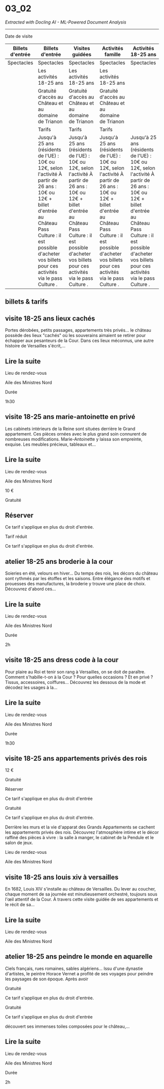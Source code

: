 # 03_02

*Extracted with Docling AI - ML-Powered Document Analysis*

---

<!-- image -->

<!-- image -->

<!-- image -->

Date de visite

| Billets d'entrée   | Billets d'entrée                                                                                                                                                                                                             | Visites guidées                                                                                                                                                                                                              | Activités famille                                                                                                                                                                                                            | Activités 18-25 ans                                                                                                                                                                                                          |
|--------------------|------------------------------------------------------------------------------------------------------------------------------------------------------------------------------------------------------------------------------|------------------------------------------------------------------------------------------------------------------------------------------------------------------------------------------------------------------------------|------------------------------------------------------------------------------------------------------------------------------------------------------------------------------------------------------------------------------|------------------------------------------------------------------------------------------------------------------------------------------------------------------------------------------------------------------------------|
| Spectacles         | Spectacles                                                                                                                                                                                                                   | Spectacles                                                                                                                                                                                                                   | Spectacles                                                                                                                                                                                                                   | Spectacles                                                                                                                                                                                                                   |
|                    | Les activités 18-25 ans                                                                                                                                                                                                      | Les activités 18-25 ans                                                                                                                                                                                                      | Les activités 18-25 ans                                                                                                                                                                                                      |                                                                                                                                                                                                                              |
|                    | Gratuité d'accès au Château et au domaine de Trianon                                                                                                                                                                         | Gratuité d'accès au Château et au domaine de Trianon                                                                                                                                                                         | Gratuité d'accès au Château et au domaine de Trianon                                                                                                                                                                         |                                                                                                                                                                                                                              |
|                    | Tarifs                                                                                                                                                                                                                       | Tarifs                                                                                                                                                                                                                       | Tarifs                                                                                                                                                                                                                       |                                                                                                                                                                                                                              |
|                    | Jusqu'à 25 ans (résidents de l'UE) : 10€ ou 12€, selon l'activité À partir de 26 ans : 10€ ou 12€ + billet d'entrée au Château Pass Culture : il est possible d'acheter vos billets pour ces activités via le pass Culture . | Jusqu'à 25 ans (résidents de l'UE) : 10€ ou 12€, selon l'activité À partir de 26 ans : 10€ ou 12€ + billet d'entrée au Château Pass Culture : il est possible d'acheter vos billets pour ces activités via le pass Culture . | Jusqu'à 25 ans (résidents de l'UE) : 10€ ou 12€, selon l'activité À partir de 26 ans : 10€ ou 12€ + billet d'entrée au Château Pass Culture : il est possible d'acheter vos billets pour ces activités via le pass Culture . | Jusqu'à 25 ans (résidents de l'UE) : 10€ ou 12€, selon l'activité À partir de 26 ans : 10€ ou 12€ + billet d'entrée au Château Pass Culture : il est possible d'acheter vos billets pour ces activités via le pass Culture . |

## billets &amp; tarifs

<!-- image -->

<!-- image -->

## visite 18-25 ans lieux cachés

Portes dérobées, petits passages, appartements très privés... le château possède des lieux "cachés" où les souverains aimaient se retirer pour échapper aux pesanteurs de la Cour. Dans ces lieux méconnus, une autre histoire de Versailles s'écrit,...

## Lire la suite

Lieu de rendez-vous

Aile des Ministres Nord

Durée

1h30

## visite 18-25 ans marie-antoinette en privé

Les cabinets intérieurs de la Reine sont situées derrière le Grand appartement. Ces pièces ornées avec le plus grand soin connurent de nombreuses modifications. Marie-Antoinette y laissa son empreinte, exquise. Les meubles précieux, tableaux et...

## Lire la suite

Lieu de rendez-vous

Aile des Ministres Nord

10 €

Gratuité

<!-- image -->

## Réserver

Ce tarif s'applique en plus du droit d'entrée.

Tarif réduit

<!-- image -->

<!-- image -->

Ce tarif s'applique en plus du droit d'entrée.

<!-- image -->

<!-- image -->

<!-- image -->

## atelier 18-25 ans broderie à la cour

Soieries en été, velours en hiver… Du temps des rois, les décors du château sont rythmés par les étoffes et les saisons. Entre élégance des motifs et prouesses des manufactures, la broderie y trouve une place de choix. Découvrez d'abord ces...

## Lire la suite

Lieu de rendez-vous

Aile des Ministres Nord

Durée

2h

## visite 18-25 ans dress code à la cour

Pour plaire au Roi et tenir son rang à Versailles, on se doit de paraître. Comment s'habille-t-on à la Cour ? Pour quelles occasions ? Et en privé ? Tissus, accessoires, coiffures... Découvrez les dessous de la mode et décodez les usages à la...

## Lire la suite

Lieu de rendez-vous

Aile des Ministres Nord

Durée

1h30

## visite 18-25 ans appartements privés des rois

12 €

Gratuité

<!-- image -->

Réserver

Ce tarif s'applique en plus du droit d'entrée

Gratuité

<!-- image -->

<!-- image -->

Ce tarif s'applique en plus du droit d'entrée.

<!-- image -->

<!-- image -->

Derrière les murs et la vie d'apparat des Grands Appartements se cachent les appartements privés des rois. Découvrez l'atmosphère intime et le décor raffiné des pièces à vivre : la salle à manger, le cabinet de la Pendule et le salon de jeux.

Lieu de rendez-vous

Aile des Ministres Nord

## visite 18-25 ans louis xiv à versailles

En 1682, Louis XIV s'installe au château de Versailles. Du lever au coucher, chaque moment de sa journée est minutieusement orchestré, toujours sous l'œil attentif de la Cour. À travers cette visite guidée de ses appartements et le récit de sa...

## Lire la suite

Lieu de rendez-vous

Aile des Ministres Nord

## atelier 18-25 ans peindre le monde en aquarelle

Ciels français, rues romaines, sables algériens… Issu d'une dynastie d'artistes, le peintre Horace Vernet a profité de ses voyages pour peindre les paysages de son époque. Après avoir

Gratuité

<!-- image -->

<!-- image -->

Ce tarif s'applique en plus du droit d'entrée.

Gratuité

<!-- image -->

<!-- image -->

Ce tarif s'applique en plus du droit d'entrée

découvert ses immenses toiles composées pour le château,...

## Lire la suite

Lieu de rendez-vous

Aile des Ministres Nord

Durée

2h